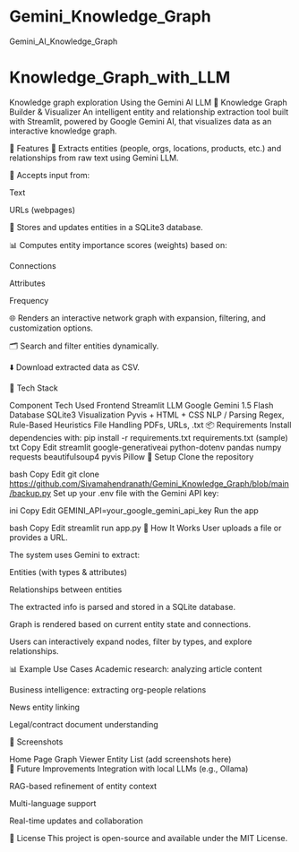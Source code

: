 # Gemini_Knowledge_Graph
Gemini_AI_Knowledge_Graph
# Knowledge_Graph_with_LLM
Knowledge graph exploration Using the Gemini AI LLM
🔎 Knowledge Graph Builder & Visualizer
An intelligent entity and relationship extraction tool built with Streamlit, powered by Google Gemini AI, that visualizes data as an interactive knowledge graph.

🚀 Features
🧠 Extracts entities (people, orgs, locations, products, etc.) and relationships from raw text using Gemini LLM.

📂 Accepts input from:

Text

URLs (webpages)

🧱 Stores and updates entities in a SQLite3 database.

📊 Computes entity importance scores (weights) based on:

Connections

Attributes

Frequency

🌐 Renders an interactive network graph with expansion, filtering, and customization options.

🗂 Search and filter entities dynamically.

⬇️ Download extracted data as CSV.

🧰 Tech Stack

Component	Tech Used
Frontend	Streamlit
LLM	Google Gemini 1.5 Flash
Database	SQLite3
Visualization	Pyvis + HTML + CSS
NLP / Parsing	Regex, Rule-Based Heuristics
File Handling	PDFs, URLs, .txt
📦 Requirements
Install dependencies with:
pip install -r requirements.txt
requirements.txt (sample)
txt
Copy
Edit
streamlit
google-generativeai
python-dotenv
pandas
numpy
requests
beautifulsoup4
pyvis
Pillow
🔑 Setup
Clone the repository

bash
Copy
Edit
git clone https://github.com/Sivamahendranath/Gemini_Knowledge_Graph/blob/main/backup.py
Set up your .env file with the Gemini API key:

ini
Copy
Edit
GEMINI_API=your_google_gemini_api_key
Run the app

bash
Copy
Edit
streamlit run app.py
🧠 How It Works
User uploads a file or provides a URL.

The system uses Gemini to extract:

Entities (with types & attributes)

Relationships between entities

The extracted info is parsed and stored in a SQLite database.

Graph is rendered based on current entity state and connections.

Users can interactively expand nodes, filter by types, and explore relationships.

📊 Example Use Cases
Academic research: analyzing article content

Business intelligence: extracting org-people relations

News entity linking

Legal/contract document understanding

📸 Screenshots

Home Page	Graph Viewer	Entity List
(add screenshots here)		
🧩 Future Improvements
Integration with local LLMs (e.g., Ollama)

RAG-based refinement of entity context

Multi-language support

Real-time updates and collaboration

📄 License
This project is open-source and available under the MIT License.

